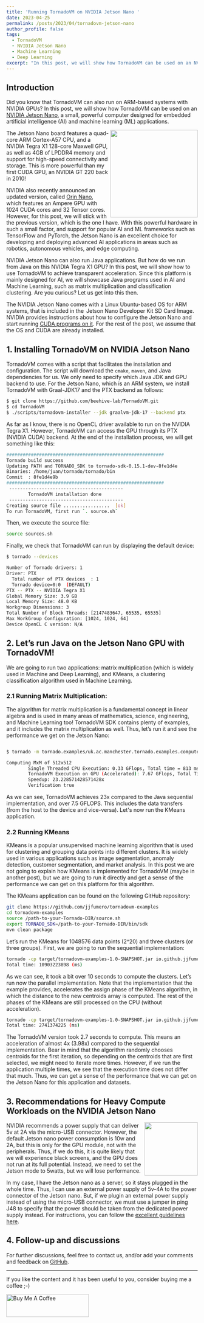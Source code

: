 ```yaml
---
title: 'Running TornadoVM on NVIDIA Jetson Nano '
date: 2023-04-25
permalink: /posts/2023/04/tornadovm-jetson-nano
author_profile: false
tags:
  - TornadoVM
  - NVIDIA Jetson Nano
  - Machine Learning 
  - Deep Learning
excerpt: "In this post, we will show how TornadoVM can be used on an NVIDIA Jetson Nano."
---
```


## Introduction

Did you know that TornadoVM can also run on ARM-based systems with NVIDIA GPUs? In this post, we will show how TornadoVM can be used on an [NVIDIA Jetson Nano](https://www.nvidia.com/es-es/autonomous-machines/embedded-systems/jetson-nano/), a small, powerful computer designed for embedded artificial intelligence (AI) and machine learning (ML) applications. 


<img align="right" width="230" height="" src="https://github.com/jjfumero/jjfumero.github.io/raw/master/files/blog/jetsonNano/P4250118_DxO.jpg">


The Jetson Nano board features a quad-core ARM Cortex-A57 CPU, and a NVIDIA Tegra X1 128-core Maxwell GPU, as well as 4GB of LPDDR4 memory and support for high-speed connectivity and storage. This is more powerful than my first CUDA GPU, an NVIDIA GT 220 back in 2010!  

NVIDIA also recently announced an updated version, called [Orin Nano](https://developer.nvidia.com/blog/develop-ai-powered-robots-smart-vision-systems-and-more-with-nvidia-jetson-orin-nano-developer-kit/ ), which features an Ampere GPU with 1024 CUDA cores and 32 Tensor cores. However, for this post, we will stick with the previous version, which is the one I have. With this powerful hardware in such a small factor, and support for popular AI and ML frameworks such as TensorFlow and PyTorch, the Jetson Nano is an excellent choice for developing and deploying advanced AI applications in areas such as robotics, autonomous vehicles, and edge computing. 

NVIDIA Jetson Nano can also run Java applications. But how do we run from Java on this NVIDIA Tegra X1 GPU? In this post, we will show how to use TornadoVM to achieve transparent acceleration. Since this platform is mainly designed for AI, we will showcase Java programs used in AI and Machine Learning, such as matrix multiplication and classification clustering. Are you curious? Let us get into this then.  

The NVIDIA Jetson Nano comes with a Linux Ubuntu-based OS for ARM systems, that is included in the  Jetson Nano Developer Kit SD Card Image. NVIDIA provides instructions about how to configure the Jetson Nano and start running [CUDA programs on it](https://developer.nvidia.com/embedded/learn/get-started-jetson-nano-devkit). For the rest of the post, we assume that the OS and CUDA are already installed. 

## 1. Installing TornadoVM on NVIDIA Jetson Nano 
 
TornadoVM comes with a script that facilitates the installation and configuration. The script will download the `cmake`, `maven`, and Java dependencies for us. We only need to specify which Java JDK and GPU backend to use. For the Jetson Nano, which is an ARM system, we install TornadoVM with Graal-JDK17 and the PTX backend as follows: 


```bash 
$ git clone https://github.com/beehive-lab/TornadoVM.git  
$ cd TornadoVM  
$ ./scripts/tornadovm-installer --jdk graalvm-jdk-17 --backend ptx 
``` 

As far as I know, there is no OpenCL driver available to run on the NVIDIA Tegra X1. However, TornadoVM can access the GPU through its PTX (NVIDIA CUDA) backend. At the end of the installation process, we will get something like this: 

```bash 
########################################################## 
Tornado build success 
Updating PATH and TORNADO_SDK to tornado-sdk-0.15.1-dev-8fe1d4e 
Binaries: /home/juan/tornado/tornado/bin 
Commit  : 8fe1d4e9b 
########################################################## 
 ------------------------------------------ 
        TornadoVM installation done 
 ------------------------------------------ 
Creating source file .................  [ok] 
To run TornadoVM, first run `. source.sh` 
``` 

Then, we execute the source file: 

```bash 
source sources.sh 
``` 

Finally, we check that TornadoVM can run by displaying the default device: 

```bash 
$ tornado --devices 

Number of Tornado drivers: 1 
Driver: PTX 
  Total number of PTX devices  : 1 
  Tornado device=0:0  (DEFAULT) 
PTX -- PTX -- NVIDIA Tegra X1 
Global Memory Size: 3.9 GB 
Local Memory Size: 48.0 KB 
Workgroup Dimensions: 3 
Total Number of Block Threads: [2147483647, 65535, 65535] 
Max WorkGroup Configuration: [1024, 1024, 64] 
Device OpenCL C version: N/A 
``` 
 
## 2. Let’s run Java on the Jetson Nano GPU with TornadoVM!  

We are going to run two applications: matrix multiplication (which is widely used in Machine and Deep Learning), and KMeans, a clustering classification algorithm used in Machine Learning.


### 2.1 Running Matrix Multiplication: 
 
The algorithm for matrix multiplication is a fundamental concept in linear algebra and is used in many areas of mathematics, science, engineering, and Machine Learning too! TornadoVM SDK contains plenty of examples, and it includes the matrix multiplication as well. Thus, let’s run it and see the performance we get on the Jetson Nano: 

```bash 

$ tornado -m tornado.examples/uk.ac.manchester.tornado.examples.compute.MatrixMultiplication2D 

Computing MxM of 512x512 
        Single Threaded CPU Execution: 0.33 GFlops, Total time = 813 ms 
        TornadoVM Execution on GPU (Accelerated): 7.67 GFlops, Total Time = 35 ms 
        Speedup: 23.228571428571428x 
        Verification true 
``` 

As we can see, TornadoVM achieves 23x compared to the Java sequential implementation, and over 7.5 GFLOPS. This includes the data transfers (from the host to the device and vice-versa). Let's now run the KMeans application. 

### 2.2 Running KMeans 

KMeans is a popular unsupervised machine learning algorithm that is used for clustering and grouping data points into different clusters. It is widely used in various applications such as image segmentation, anomaly detection, customer segmentation, and market analysis. In this post we are not going to explain how KMeans is implemented for TornadoVM (maybe in another post), but we are going to run it directly and get a sense of the performance we can get on this platform for this algorithm.  

The KMeans application can be found on the following GitHub repository: 

```bash 
git clone https://github.com/jjfumero/tornadovm-examples 
cd tornadovm-examples 
source /path-to-your-Tornado-DIR/source.sh 
export TORNADO_SDK=/path-to-your-Tornado-DIR/bin/sdk 
mvn clean package 
``` 

Let’s run the KMeans for 1048576 data points (2^20) and three clusters (or three groups). First, we are going to run the sequential implementation: 

```bash 
tornado -cp target/tornadovm-examples-1.0-SNAPSHOT.jar io.github.jjfumero.KMeans seq 1048576 3 
Total time: 10903223898 (ms) 
``` 

As we can see, it took a bit over 10 seconds to compute the clusters. Let’s run now the parallel implementation. Note that the implementation that the example provides, accelerates the assign phase of the KMeans algorithm, in which the distance to the new centroids array is computed. The rest of the phases of the KMeans are still processed on the CPU (without acceleration).  

```bash 
tornado -cp target/tornadovm-examples-1.0-SNAPSHOT.jar io.github.jjfumero.KMeans tornado 1048576 3 
Total time: 2741374225 (ms) 
``` 

The TornadoVM version took 2.7 seconds to compute. This means an acceleration of almost 4x (3.98x) compared to the sequential implementation. Bear in mind that the algorithm randomly chooses centroids for the first iteration, so depending on the centroids that are first selected, we might need to iterate more times. However, if we run the application multiple times, we see that the execution time does not differ that much. Thus, we can get a sense of the performance that we can get on the Jetson Nano for this application and datasets.  

## 3. Recommendations for Heavy Compute Workloads on the NVIDIA Jetson Nano 

<img align="right" width="140" height="" src="https://github.com/jjfumero/jjfumero.github.io/raw/master/files/blog/jetsonNano//P4250099_DxO.jpg">

NVIDIA recommends a power supply that can deliver 5v at 2A via the micro-USB connector. However, the default Jetson nano power consumption is 10w and 2A, but this is only for the GPU module, not with the peripherals. Thus, if we do this, it is quite likely that we will experience black screens, and the GPU does not run at its full potential. Instead, we need to set the Jetson mode to 5watts, but we will lose performance.  

In my case, I have the Jetson nano as a server, so it stays plugged in the whole time. Thus, I can use an external power supply of 5v-4A to the power connector of the Jetson nano. But, if we plugin an external power supply instead of using the micro-USB connector, we must use a jumper in ping J48 to specify that the power should be taken from the dedicated power supply instead. For instructions, you can follow the [excellent guidelines here](https://www.youtube.com/watch?v=jq1OqBe267A).  


## 4. Follow-up and discussions

For further discussions, feel free to contact us, and/or add your comments and feedback on [GitHub](https://github.com/jjfumero/jjfumero.github.io/discussions/9).

_________________________________

If you like the content and it has been useful to you, consider buying me a coffee ;-) 

<a href="https://www.buymeacoffee.com/snatverk" target="_blank"><img src="https://cdn.buymeacoffee.com/buttons/v2/default-yellow.png" alt="Buy Me A Coffee" style="height: 60px !important;width: 217px !important;" ></a>
